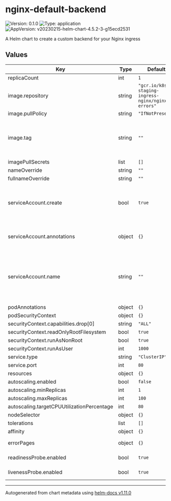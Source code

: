 # nginx-default-backend

![Version: 0.1.0](https://img.shields.io/badge/Version-0.1.0-informational?style=flat-square) ![Type: application](https://img.shields.io/badge/Type-application-informational?style=flat-square) ![AppVersion: v20230215-helm-chart-4.5.2-3-g15ecd2531](https://img.shields.io/badge/AppVersion-v20230215--helm--chart--4.5.2--3--g15ecd2531-informational?style=flat-square)

A Helm chart to create a custom backend for your Nginx ingress

## Values

| Key | Type | Default | Description |
|-----|------|---------|-------------|
| replicaCount | int | `1` |  |
| image.repository | string | `"gcr.io/k8s-staging-ingress-nginx/nginx-errors"` |  |
| image.pullPolicy | string | `"IfNotPresent"` |  |
| image.tag | string | `""` | Overrides the image tag whose default is the chart appVersion. |
| imagePullSecrets | list | `[]` |  |
| nameOverride | string | `""` |  |
| fullnameOverride | string | `""` |  |
| serviceAccount.create | bool | `true` | Specifies whether a service account should be created |
| serviceAccount.annotations | object | `{}` | Annotations to add to the service account |
| serviceAccount.name | string | `""` | If not set and create is true, a name is generated using the fullname template |
| podAnnotations | object | `{}` |  |
| podSecurityContext | object | `{}` |  |
| securityContext.capabilities.drop[0] | string | `"ALL"` |  |
| securityContext.readOnlyRootFilesystem | bool | `true` |  |
| securityContext.runAsNonRoot | bool | `true` |  |
| securityContext.runAsUser | int | `1000` |  |
| service.type | string | `"ClusterIP"` |  |
| service.port | int | `80` |  |
| resources | object | `{}` |  |
| autoscaling.enabled | bool | `false` |  |
| autoscaling.minReplicas | int | `1` |  |
| autoscaling.maxReplicas | int | `100` |  |
| autoscaling.targetCPUUtilizationPercentage | int | `80` |  |
| nodeSelector | object | `{}` |  |
| tolerations | list | `[]` |  |
| affinity | object | `{}` |  |
| errorPages | object | `{}` | for examples.  |
| readinessProbe.enabled | bool | `true` | Enable the probe |
| livenessProbe.enabled | bool | `true` | Enable the probe |

----------------------------------------------
Autogenerated from chart metadata using [helm-docs v1.11.0](https://github.com/norwoodj/helm-docs/releases/v1.11.0)
